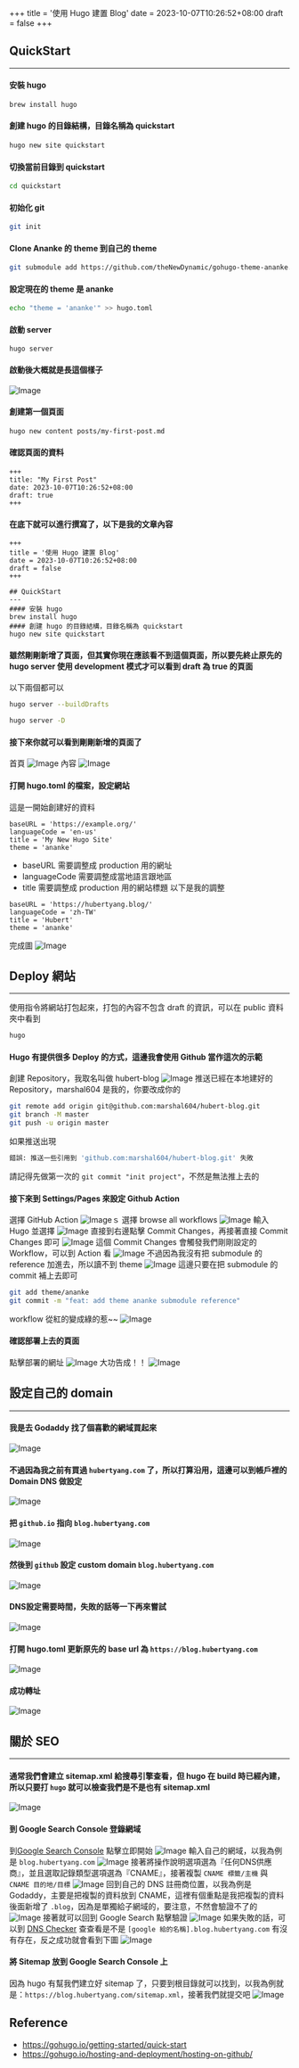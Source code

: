 +++
title = '使用 Hugo 建置 Blog'
date = 2023-10-07T10:26:52+08:00
draft = false
+++
## QuickStart
---
#### 安裝 hugo
``` bash
brew install hugo
```
#### 創建 hugo 的目錄結構，目錄名稱為 quickstart
```bash
hugo new site quickstart
```
#### 切換當前目錄到 quickstart
```bash
cd quickstart
```
#### 初始化 git
```bash
git init
```
#### Clone Ananke 的 theme 到自己的 theme
```bash
git submodule add https://github.com/theNewDynamic/gohugo-theme-ananke.git themes/ananke
```
#### 設定現在的 theme 是 ananke
```bash
echo "theme = 'ananke'" >> hugo.toml
```
#### 啟動 server
```
hugo server
```
#### 啟動後大概就是長這個樣子
![Image](1.png)

#### 創建第一個頁面

``` bash
hugo new content posts/my-first-post.md
```
#### 確認頁面的資料
```
+++
title: "My First Post"
date: 2023-10-07T10:26:52+08:00
draft: true
+++
```
#### 在底下就可以進行撰寫了，以下是我的文章內容
```MD
+++
title = '使用 Hugo 建置 Blog'
date = 2023-10-07T10:26:52+08:00
draft = false
+++

## QuickStart
---
#### 安裝 hugo
brew install hugo
#### 創建 hugo 的目錄結構，目錄名稱為 quickstart
hugo new site quickstart

```

#### 雖然剛剛新增了頁面，但其實你現在應該看不到這個頁面，所以要先終止原先的 hugo server 使用 development 模式才可以看到 draft 為 true 的頁面
以下兩個都可以
``` bash
hugo server --buildDrafts
```
```bash
hugo server -D
```

#### 接下來你就可以看到剛剛新增的頁面了
首頁
![Image](2.png)
內容
![Image](3.png)

#### 打開 hugo.toml 的檔案，設定網站
這是一開始創建好的資料
```
baseURL = 'https://example.org/'
languageCode = 'en-us'
title = 'My New Hugo Site'
theme = 'ananke'
```
- baseURL 需要調整成 production 用的網址
- languageCode 需要調整成當地語言跟地區
- title 需要調整成 production 用的網站標題
以下是我的調整
```
baseURL = 'https://hubertyang.blog/'
languageCode = 'zh-TW'
title = 'Hubert'
theme = 'ananke'
```
完成圖
![Image](4.png)

## Deploy 網站
---
使用指令將網站打包起來，打包的內容不包含 draft 的資訊，可以在 public 資料夾中看到
```bash
hugo
```
#### Hugo 有提供很多 Deploy 的方式，這邊我會使用 Github 當作這次的示範
創建 Repository，我取名叫做 hubert-blog
![Image](5.png)
推送已經在本地建好的 Repository，marshal604 是我的，你要改成你的
```bash
git remote add origin git@github.com:marshal604/hubert-blog.git
git branch -M master
git push -u origin master
```
如果推送出現
```bash
錯誤: 推送一些引用到 'github.com:marshal604/hubert-blog.git' 失敗
```
請記得先做第一次的 `git commit "init project"`，不然是無法推上去的

#### 接下來到 Settings/Pages 來設定 Github Action
選擇 GitHub Action
![Image](6.png)ｓ
選擇 browse all workflows
![Image](7.png)
輸入 Hugo 並選擇
![Image](8.png)
直接到右邊點擊 Commit Changes，再接著直接 Commit Changes 即可
![Image](9.png)
這個 Commit Changes 會觸發我們剛剛設定的 Workflow，可以到 Action 看
![Image](10.png)
不過因為我沒有把 submodule 的 reference 加進去，所以讀不到 theme
![Image](11.png)
這邊只要在把 submodule 的 commit 補上去即可
```bash
git add theme/ananke
git commit -m "feat: add theme ananke submodule reference"
```
workflow 從紅的變成綠的惹~~
![Image](12.png)
#### 確認部署上去的頁面
點擊部署的網址
![Image](13.png)
大功告成！！
![Image](14.png)
## 設定自己的 domain
---
#### 我是去 Godaddy 找了個喜歡的網域買起來
![Image](15.png)
#### 不過因為我之前有買過 `hubertyang.com` 了，所以打算沿用，這邊可以到帳戶裡的 Domain DNS 做設定
![Image](16.png)
#### 把 `github.io` 指向 `blog.hubertyang.com`
![Image](17.png)
#### 然後到 `github` 設定 custom domain `blog.hubertyang.com`
![Image](18.png)
#### DNS設定需要時間，失敗的話等一下再來嘗試
![Image](19.png)
#### 打開 hugo.toml 更新原先的 base url 為 `https://blog.hubertyang.com`
![Image](20.png)
#### 成功轉址
![Image](21.png)

## 關於 SEO
---
#### 通常我們會建立 sitemap.xml 給搜尋引擎查看，但 hugo 在 build 時已經內建，所以只要打 `hugo` 就可以檢查我們是不是也有 sitemap.xml
![Image](23.png)
#### 到 Google Search Console 登錄網域
到[Google Search Console](https://search.google.com/search-console/about) 點擊立即開始
![Image](24.png)
輸入自己的網域，以我為例是 `blog.hubertyang.com`
![Image](22.png)
接著將操作說明選項選為『任何DNS供應商』，並且選取記錄類型選項選為『CNAME』，接著複製 `CNAME 標籤/主機` 與 `CNAME 目的地/目標`
![Image](25.png)
回到自己的 DNS 註冊商位置，以我為例是 Godaddy，主要是把複製的資料放到 CNAME，這裡有個重點是我把複製的資料後面新增了 `.blog`，因為是單獨給子網域的，要注意，不然會驗證不了的
![Image](26.png)
接著就可以回到 Google Search 點擊驗證
![Image](27.png)
如果失敗的話，可以到 [DNS Checker](https://dnschecker.org/) 查查看是不是 `[google 給的名稱].blog.hubertyang.com` 有沒有存在，反之成功就會看到下圖
![Image](28.png)

#### 將 Sitemap 放到 Google Search Console 上
因為 hugo 有幫我們建立好 sitemap 了，只要到根目錄就可以找到，以我為例就是：`https://blog.hubertyang.com/sitemap.xml`，接著我們就提交吧
![Image](29.png)



## Reference
- https://gohugo.io/getting-started/quick-start
- https://gohugo.io/hosting-and-deployment/hosting-on-github/

